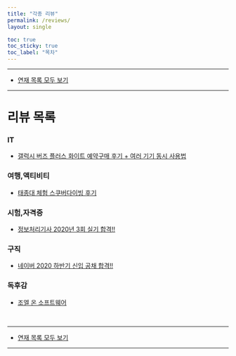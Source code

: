 ```yaml
---
title: "각종 리뷰"
permalink: /reviews/
layout: single

toc: true
toc_sticky: true
toc_label: "목차"
---
```


- - -

 - [연재 목록 모두 보기](/series)

- - -

# 리뷰 목록

### IT
 - [갤럭시 버즈 플러스 화이트 예약구매 후기 + 여러 기기 동시 사용법](/리뷰/galaxy_buds+)

### 여행,액티비티
 - [태종대 체험 스쿠버다이빙 후기](/리뷰/scuba-taejongdae)

### 시험,자격증
 - [정보처리기사 2020년 3회 실기 합격!!](/리뷰/engineer-information-processing)

### 구직
 - [네이버 2020 하반기 신입 공채 합격!!](/리뷰/2020-naver-open-recruitment)

### 독후감
 - [조엘 온 소프트웨어](/리뷰/joel-on-software)

<br>

- - -

 - [연재 목록 모두 보기](/series)

- - -